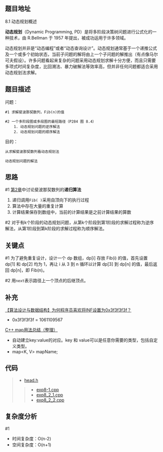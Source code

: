 <!--
 * @Date        : 2020-05-02 20:37:47
 * @LastEditors : anlzou
 * @Github      : https://github.com/anlzou
 * @LastEditTime: 2020-12-20 19:06:20
 * @FilePath    : \algorithm-design\chapters\chapter08-dynamic-programming\test8-1.md
 * @Describe    : 
 -->
 
## 题目地址
8.1 动态规划概述

**动态规划**（Dynamic Programming, PD）是将多阶段决策树问题进行公式化的一种技术，由 R.Bellman 于 1957 年提出，被成功运用于许多领域。

动态规划并非是“动态编程”或者“动态查询设计”。动态规划通常基于一个递推公式及一个或多个初始状态，当前子问题的解将由上一个子问题的解推出（有点像马尔可夫假设）。许多问题看起来复杂的问题采用动态规划求解十分方便，而且只需要多项式时间复杂度，比回溯法、暴力破解法等效率高，但并非任何问题都适合采用动态规划法求解。

## 题目描述

问题：
```
#1 求解斐波那契数列，Fib(n)的值

#2 一个多阶段图或多段图的最短路径（P284 图 8.4）
    1. 动态规划问题的逆序解法 
    2. 动态规划问题的顺序解法
```
目的：
```
从求解斐波那契数列看动态规划法

动态规划问题的解法
```

## 思路
#1 [第2章](./../chapter02-recursive-algorithm-design-art/problems.md)中讨论斐波那契数列的**递归算法**

1. 递归调用<code>Fib( )</code>采用自顶向下的执行过程
2. 算法中存在大量的重复计算
3. 计算结果保存到数组中，当前的计算结果是之前计算结果的算数

#2 对于有k个阶段的动态规划问题，从第k个阶段到第1阶段的求解过程称为逆序解法，从第1阶段到第k阶段的求解过程称为顺序解法。

## 关键点
#1 为了避免重复设计，设计一个 dp 数组，dp[i] 存放 Fib(i) 的值，首先设置 dp[1] 和 dp[2] 均为 1，再让 i 从 3 到 n 循环以计算 dp[3] 到 dp[n] 的值，最后返回 dp[n]，即 Fib(n)。

#2 用`next`表示路径上一个顶点的后继顶点。

## 补充
[【算法设计与数据结构】为何程序员喜欢将INF设置为0x3f3f3f3f？](https://blog.csdn.net/jiange_zh/article/details/50198097)
- 0x3f3f3f3f = 1061109567

[C++ map用法总结（整理）](https://blog.csdn.net/sevenjoin/article/details/81943864)
- 自动建立key:value的对应。key 和 value可以是任意你需要的类型，包括自定义类型。
- map<K, V> mapName;

## 代码
>- [head.h](./struct/head.h)
>>- [exp8-1.cpp](./code/exp8-1.cpp)
>>- [exp8_2_1.cpp](./code/exp8_2_1.cpp)
>>- [exp8_2_2.cpp](./code/exp8_2_2.cpp)

## 复杂度分析
#1
- 时间复杂度：O(n-2)
- 空间复杂度：O(n+1)